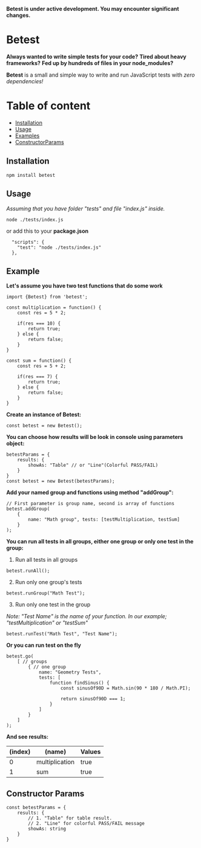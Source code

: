 **Betest is under active development. You may encounter significant changes.**

# Betest


**Always wanted to write simple tests for your code?**
**Tired about heavy frameworks?**
**Fed up by hundreds of files in your node_modules?**


**Betest** is a small and simple way to write and run JavaScript tests with *zero dependencies!*


# Table of content
- [Installation](#installation)
- [Usage](#usage)
- [Examples](#example)
- [ConstructorParams](#constructor-params)

## Installation
```console
npm install betest
```

## Usage

*Assuming that you have folder "tests" and file "index.js" inside.*

```console
node ./tests/index.js
```

or add this to your **package.json**

```
  "scripts": {
    "test": "node ./tests/index.js"
  },
```

## Example

**Let's assume you have two test functions that do some work**

```
import {Betest} from 'betest';

const multiplication = function() {
    const res = 5 * 2;

    if(res === 10) {
        return true;
    } else {
        return false;
    }
}

const sum = function() {
    const res = 5 + 2;

    if(res === 7) {
        return true;
    } else {
        return false;
    }
}

```

**Create an instance of Betest:**
```
const betest = new Betest();
```

**You can choose how results will be look in console using parameters object:**
```
betestParams = {
    results: {
        showAs: "Table" // or "Line"(Colorful PASS/FAIL)
    }
}
const betest = new Betest(betestParams);
```

**Add your named group and functions using method "addGroup":**
```
// First parameter is group name, second is array of functions
betest.addGroup(
    { 
        name: "Math group", tests: [testMultiplication, testSum] 
    }
);
```

**You can run all tests in all groups, either one group or only one test in the group:**
1. Run all tests in all groups
```
betest.runAll();
```
2. Run only one group's tests
```
betest.runGroup("Math Test");
```
3. Run only one test in the group

*Note: "Test Name" is the name of your function. In our example; "testMultiplication" or "testSum"*
```
betest.runTest("Math Test", "Test Name");
```

**Or you can run test on the fly**
```
betest.go(
    [ // groups
        { // one group
            name: "Geometry Tests",
            tests: [
                function findSinus() {
                    const sinusOf90D = Math.sin(90 * 180 / Math.PI);
 
                    return sinusOf90D === 1;
                }
            ]
        }
    ]
);
```

**And see results:**

|(index)|   (name)           | Values     |
|-------| -------------------| -----------|
|    0  | multiplication | true       |
|    1  | sum            | true       |


## Constructor Params

```
const betestParams = {
    results: {
        // 1. "Table" for table result.
        // 2. "Line" for colorful PASS/FAIL message
        showAs: string
    }
}
```